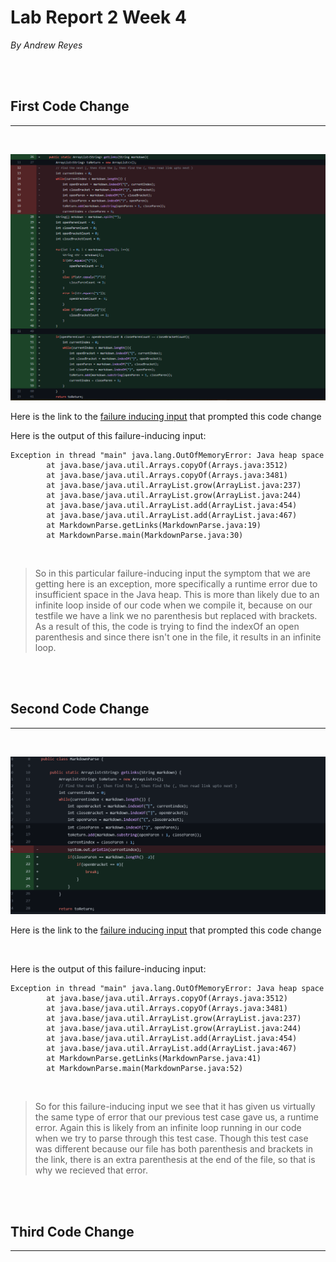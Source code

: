 # Lab Report 2 Week 4
*By Andrew Reyes*  

\
<br/>
## First Code Change
___
<br/>

![image](labreport2_1.png)

Here is the link to the [failure inducing input](https://github.com/KingAndrew3000/markdown-parser/blob/main/test-file-2.md) that prompted this code change

Here is the output of this failure-inducing input:

```
Exception in thread "main" java.lang.OutOfMemoryError: Java heap space
        at java.base/java.util.Arrays.copyOf(Arrays.java:3512)
        at java.base/java.util.Arrays.copyOf(Arrays.java:3481)
        at java.base/java.util.ArrayList.grow(ArrayList.java:237)
        at java.base/java.util.ArrayList.grow(ArrayList.java:244)
        at java.base/java.util.ArrayList.add(ArrayList.java:454)
        at java.base/java.util.ArrayList.add(ArrayList.java:467)
        at MarkdownParse.getLinks(MarkdownParse.java:19)
        at MarkdownParse.main(MarkdownParse.java:30)
```

<br/>

>So in this particular failure-inducing input the symptom that we are getting here is an exception, more specifically a runtime error due to insufficient space in the Java heap. This is more than likely due to an infinite loop inside of our code when we compile it, because on our testfile we have a link we no parenthesis but replaced with brackets. As a result of this, the code is trying to find the indexOf an open parenthesis and since there isn't one in the file, it results in an infinite loop.

\
<br/>

## Second Code Change
___
<br/>

![image](labreport2_2.png)

Here is the link to the [failure inducing input](https://github.com/a3alani/markdown-parser/commit/ea2cf261c525710e8e2385782e63c6e6f187c2dd) that prompted this code change

<br/>

Here is the output of this failure-inducing input:

```
Exception in thread "main" java.lang.OutOfMemoryError: Java heap space
        at java.base/java.util.Arrays.copyOf(Arrays.java:3512)
        at java.base/java.util.Arrays.copyOf(Arrays.java:3481)
        at java.base/java.util.ArrayList.grow(ArrayList.java:237)
        at java.base/java.util.ArrayList.grow(ArrayList.java:244)
        at java.base/java.util.ArrayList.add(ArrayList.java:454)
        at java.base/java.util.ArrayList.add(ArrayList.java:467)
        at MarkdownParse.getLinks(MarkdownParse.java:41)
        at MarkdownParse.main(MarkdownParse.java:52)
```

<br/>

>So for this failure-inducing input we see that it has given us virtually the same type of error that our previous test case gave us, a runtime error. Again this is likely from an infinite loop running in our code when we try to parse through this test case. Though this test case was different because our file has both parenthesis and brackets in the link, there is an extra parenthesis at the end of the file, so that is why we recieved that error.

\
<br/>

## Third Code Change
___
